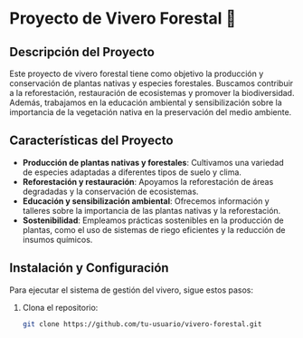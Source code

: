 # Proyecto de Vivero Forestal 🌱

## Descripción del Proyecto
Este proyecto de vivero forestal tiene como objetivo la producción y conservación de plantas nativas y especies forestales. Buscamos contribuir a la reforestación, restauración de ecosistemas y promover la biodiversidad. Además, trabajamos en la educación ambiental y sensibilización sobre la importancia de la vegetación nativa en la preservación del medio ambiente.

## Características del Proyecto
- **Producción de plantas nativas y forestales**: Cultivamos una variedad de especies adaptadas a diferentes tipos de suelo y clima.
- **Reforestación y restauración**: Apoyamos la reforestación de áreas degradadas y la conservación de ecosistemas.
- **Educación y sensibilización ambiental**: Ofrecemos información y talleres sobre la importancia de las plantas nativas y la reforestación.
- **Sostenibilidad**: Empleamos prácticas sostenibles en la producción de plantas, como el uso de sistemas de riego eficientes y la reducción de insumos químicos.

## Instalación y Configuración
Para ejecutar el sistema de gestión del vivero, sigue estos pasos:

1. Clona el repositorio:
   ```bash
   git clone https://github.com/tu-usuario/vivero-forestal.git
